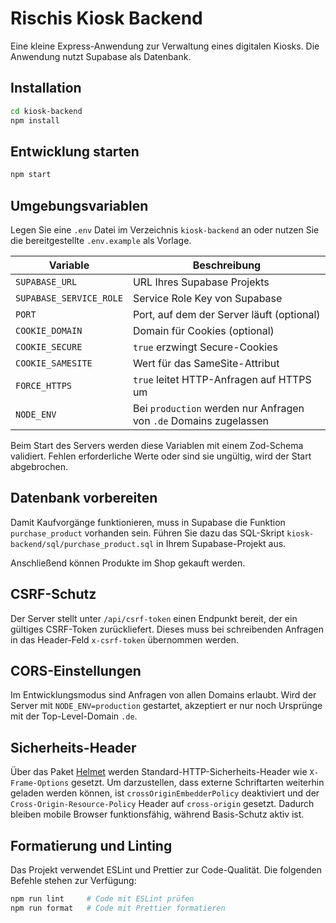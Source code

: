 # Rischis Kiosk Backend

Eine kleine Express-Anwendung zur Verwaltung eines digitalen Kiosks. Die Anwendung nutzt Supabase als Datenbank.

## Installation

```bash
cd kiosk-backend
npm install
```

## Entwicklung starten

```bash
npm start
```

## Umgebungsvariablen

Legen Sie eine `.env` Datei im Verzeichnis `kiosk-backend` an oder nutzen Sie die bereitgestellte `.env.example` als Vorlage.

| Variable                | Beschreibung                              |
|-------------------------|-------------------------------------------|
| `SUPABASE_URL`          | URL Ihres Supabase Projekts               |
| `SUPABASE_SERVICE_ROLE` | Service Role Key von Supabase             |
| `PORT`                  | Port, auf dem der Server läuft (optional) |
| `COOKIE_DOMAIN`         | Domain für Cookies (optional)             |
| `COOKIE_SECURE`         | `true` erzwingt Secure-Cookies            |
| `COOKIE_SAMESITE`       | Wert für das SameSite-Attribut            |
| `FORCE_HTTPS`           | `true` leitet HTTP-Anfragen auf HTTPS um  |
| `NODE_ENV`              | Bei `production` werden nur Anfragen von `.de` Domains zugelassen |

Beim Start des Servers werden diese Variablen mit einem Zod-Schema
validiert. Fehlen erforderliche Werte oder sind sie ungültig, wird der
Start abgebrochen.

## Datenbank vorbereiten

Damit Kaufvorgänge funktionieren, muss in Supabase die Funktion
`purchase_product` vorhanden sein. Führen Sie dazu das SQL-Skript
`kiosk-backend/sql/purchase_product.sql` in Ihrem Supabase-Projekt aus.

Anschließend können Produkte im Shop gekauft werden.

## CSRF-Schutz

Der Server stellt unter `/api/csrf-token` einen Endpunkt bereit, der ein
gültiges CSRF-Token zurückliefert. Dieses muss bei schreibenden Anfragen in
das Header-Feld `x-csrf-token` übernommen werden.

## CORS-Einstellungen

Im Entwicklungsmodus sind Anfragen von allen Domains erlaubt. Wird der Server
mit `NODE_ENV=production` gestartet, akzeptiert er nur noch Ursprünge mit der
Top-Level-Domain `.de`.

## Sicherheits-Header

Über das Paket [Helmet](https://www.npmjs.com/package/helmet) werden
Standard-HTTP-Sicherheits-Header wie `X-Frame-Options` gesetzt. Um
darzustellen, dass externe Schriftarten weiterhin geladen werden
können, ist `crossOriginEmbedderPolicy` deaktiviert und der
`Cross-Origin-Resource-Policy` Header auf `cross-origin` gesetzt.
Dadurch bleiben mobile Browser funktionsfähig, während Basis-Schutz
aktiv ist.

## Formatierung und Linting

Das Projekt verwendet ESLint und Prettier zur Code-Qualität. Die folgenden Befehle stehen zur Verfügung:

```bash
npm run lint     # Code mit ESLint prüfen
npm run format   # Code mit Prettier formatieren
```
